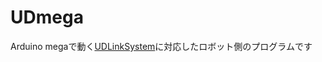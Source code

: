 # UDmega
Arduino megaで動く[UDLinkSystem](https://github.com/robotty930/UDmega/wiki/UDLinkSystem%E3%81%A8%E3%81%AF
)に対応したロボット側のプログラムです　　
